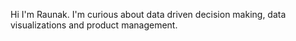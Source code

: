 
<!---
raunakbanerjee/raunakbanerjee is a ✨ special ✨ repository because its `README.md` (this file) appears on your GitHub profile.
You can click the Preview link to take a look at your changes.
--->
Hi I'm Raunak. I'm curious about data driven decision making, data visualizations and product management.
